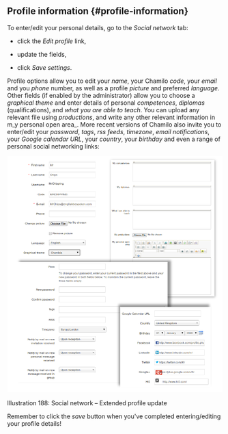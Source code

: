 ## Profile information {#profile-information}

To enter/edit your personal details, go to the _Social network_ tab:

*   click the _Edit profile_ link,

*   update the fields,

*   click _Save settings_.

Profile options allow you to edit your _name_, your Chamilo _code_, your _email_ and you _phone_ number, as well as a profile _picture_ and preferred _language_. Other fields (if enabled by the administrator) allow you to choose a _graphical theme_ and enter details of personal _competences_, _diplomas_ (qualifications), and _what you are able to teach_. You can upload any relevant file using _productions_, and write any other relevant information in m_y personal open area_. More recent versions of Chamilo also invite you to enter/edit your _password_, _tags_, _rss_ _feeds_, _timezone_, _email_ _notifications_, your _Google calendar URL_, your _country_, your _birthday_ and even a range of personal social networking links:

![](../assets/graphics339.png)

Illustration 188: Social network – Extended profile update

Remember to click the _save_ button when you&#039;ve completed entering/editing your profile details!